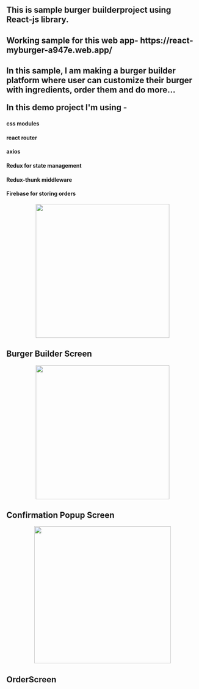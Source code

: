 <html>
<h2>This is sample burger builderproject using React-js library.<h2>
<h2>Working sample for this web app- https://react-myburger-a947e.web.app/<h2>
<p>In this sample, I am making a burger builder platform where user can customize their burger with ingredients, order them and do more...</p>

<p>In this demo project I'm using - </p>
   <h4>css modules</h4>
   <h4>react router</h4>
   <h4>axios</h4>
   <h4>Redux for state management</h4>
   <h4>Redux-thunk middleware</h4>
   <h4>Firebase for storing orders</h4>
   

<p align="center">
  <img src="https://user-images.githubusercontent.com/7018540/80873430-1c113080-8cd6-11ea-8a7f-1f9a7fc5d61e.png" width="350">
   <h2 text-align="center">Burger Builder Screen</h2>
</p>
 
<p align = "center"> 
 <img src="https://user-images.githubusercontent.com/7018540/80873483-701c1500-8cd6-11ea-82a7-9abf83bbb72b.png" width="350">
 <h2 text-align="center">Confirmation Popup Screen</h2>
</p>

<p align = "center"> 
<img width="358"  src="https://user-images.githubusercontent.com/7018540/81089610-2f144280-8f1a-11ea-9e6f-fceb37b3cc70.png">
 <h2 text-align="center">OrderScreen</h2>
</p>


</html>
